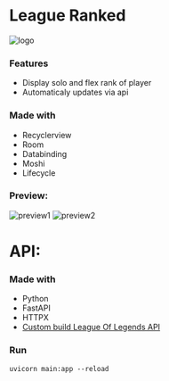 # League Ranked

![logo](Images/logo.png)
### Features

- Display solo and flex rank of player
- Automaticaly updates via api

### Made with
- Recyclerview
- Room
- Databinding
- Moshi
- Lifecycle


### Preview:
![preview1](Images/result_overview.png)
![preview2](Images/result_detail.png)



# API:
### Made with
- Python
- FastAPI
- HTTPX
- [Custom build League Of Legends API](https://developer.riotgames.com/)

### Run
`uvicorn main:app --reload`